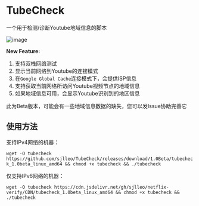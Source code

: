 # TubeCheck
一个用于检测/诊断Youtube地域信息的脚本

![image](https://user-images.githubusercontent.com/13616352/112748155-97658a00-8fec-11eb-82a2-1839781ce968.png)

**New Feature:**
1. 支持双栈网络测试
2. 显示当前网络到Youtube的连接模式
3. 在`Google Global Cache`连接模式下，会提供ISP信息
4. 支持获取当前网络所访问Youtube视频节点的地域信息
4. 如果地域信息可用，会显示Youtube识别到的地区信息

此为Beta版本，可能会有一些地域信息数据的缺失，您可以发Issue协助完善它

## 使用方法

支持IPv4网络的机器：

`wget -O tubecheck https://github.com/sjlleo/TubeCheck/releases/download/1.0Beta/tubecheck_1.0beta_linux_amd64 && chmod +x tubecheck && ./tubecheck`

仅支持IPv6网络的机器：

`wget -O tubecheck https://cdn.jsdelivr.net/gh/sjlleo/netflix-verify/CDN/tubecheck_1.0beta_linux_amd64 && chmod +x tubecheck && ./tubecheck`
